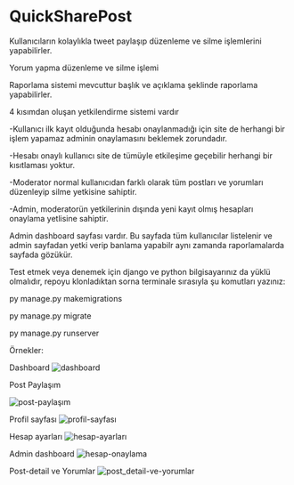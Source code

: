 # QuickSharePost

Kullanıcıların kolaylıkla tweet paylaşıp düzenleme ve silme işlemlerini yapabilirler.

Yorum yapma düzenleme ve silme işlemi

Raporlama sistemi mevcuttur başlık ve açıklama şeklinde raporlama yapabilirler.

4 kısımdan oluşan yetkilendirme sistemi vardır
 
 -Kullanıcı ilk kayıt olduğunda hesabı onaylanmadığı için site de herhangi bir işlem yapamaz adminin onaylamasını beklemek zorundadır.
 
 -Hesabı onaylı kullanıcı site de tümüyle etkileşime geçebilir herhangi bir kısıtlaması yoktur.
 
 -Moderator normal kullanıcıdan farklı olarak tüm postları ve yorumları düzenleyip silme yetkisine sahiptir.
 
 -Admin, moderatorün yetkilerinin dışında yeni kayıt olmış hesapları onaylama yetlisine sahiptir.

Admin dashboard sayfası vardır. Bu sayfada tüm kullanıcılar listelenir ve admin sayfadan yetki verip banlama yapabilr aynı zamanda raporlamalarda sayfada gözükür.


Test etmek veya denemek için django ve python bilgisayarınız da yüklü olmalıdır, repoyu klonladıktan sorna terminale sırasıyla şu komutları yazınız:

py manage.py makemigrations

py manage.py migrate

py manage.py runserver

Örnekler:

Dashboard
![dashboard](https://github.com/neselibaris/QuickSharePost/assets/114444125/7b9033f3-a4bb-4ed2-aea8-e97206978037)

Post Paylaşım

![post-paylaşım](https://github.com/neselibaris/QuickSharePost/assets/114444125/57783c49-2831-4173-a998-83fc3cc375cd)


Profil sayfası
![profil-sayfası](https://github.com/neselibaris/QuickSharePost/assets/114444125/c43a60bf-1f51-4748-8ca9-ae57410cd40e)


Hesap ayarları
![hesap-ayarları](https://github.com/neselibaris/QuickSharePost/assets/114444125/6faf287d-174b-4b03-b15d-ec897db46d88)

Admin dashboard
![hesap-onaylama](https://github.com/neselibaris/QuickSharePost/assets/114444125/d76ed62d-cf09-4442-8f3e-92d90eeaf595)

Post-detail ve Yorumlar
![post_detail-ve-yorumlar](https://github.com/neselibaris/QuickSharePost/assets/114444125/409c5b4d-aa98-4668-9105-d924bce4877d)


